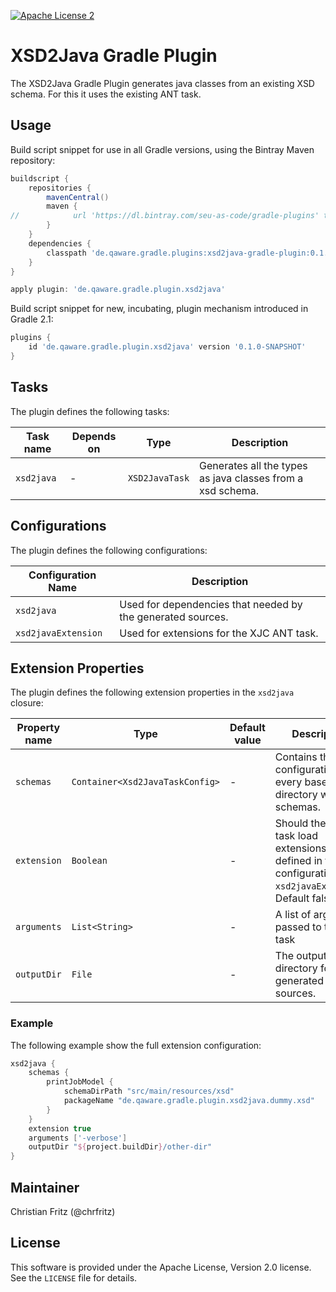 [![Apache License 2](http://img.shields.io/badge/license-ASF2-blue.svg)](https://github.com/seu-as-code/seu-as-code.plugins/blob/master/LICENSE)

# XSD2Java Gradle Plugin

The XSD2Java Gradle Plugin generates java classes from an existing XSD schema. For this it uses the existing ANT task.

## Usage

Build script snippet for use in all Gradle versions, using the Bintray Maven repository:
```groovy
buildscript {
    repositories {
        mavenCentral()
        maven {
//            url 'https://dl.bintray.com/seu-as-code/gradle-plugins' tbd
        }
    }
    dependencies {
        classpath 'de.qaware.gradle.plugins:xsd2java-gradle-plugin:0.1.0-SNAPSHOT'
    }
}

apply plugin: 'de.qaware.gradle.plugin.xsd2java'
```

Build script snippet for new, incubating, plugin mechanism introduced in Gradle 2.1:
```groovy
plugins {
    id 'de.qaware.gradle.plugin.xsd2java' version '0.1.0-SNAPSHOT'
}
```
## Tasks

The plugin defines the following tasks:

Task name | Depends on | Type | Description
--------- | ---------- | ---- | ---
`xsd2java`| -          | `XSD2JavaTask` | Generates all the types as java classes from a xsd schema.

## Configurations

The plugin defines the following configurations:

Configuration Name  | Description
------------------- | ---
`xsd2java`          | Used for dependencies that needed by the generated sources.
`xsd2javaExtension` | Used for extensions for the XJC ANT task.

## Extension Properties

The plugin defines the following extension properties in the `xsd2java` closure:

Property name | Type   | Default value | Description
------------- | ------ | - | ---
`schemas`     | `Container<Xsd2JavaTaskConfig>` | - | Contains the configurations for every base directory with schemas.
`extension`   | `Boolean` | - | Should the ant task load extensions defined in the configuration `xsd2javaExtension`. Default false
`arguments`   | `List<String>` | - | A list of arguments passed to the ant task
`outputDir`   | `File` | - | The output directory for the generated sources.

### Example

The following example show the full extension configuration:
```groovy
xsd2java {
    schemas {
        printJobModel {
            schemaDirPath "src/main/resources/xsd"
            packageName "de.qaware.gradle.plugin.xsd2java.dummy.xsd"
        }
    }
    extension true
    arguments ['-verbose']
    outputDir "${project.buildDir}/other-dir"
}
```

## Maintainer

Christian Fritz (@chrfritz)

## License

This software is provided under the Apache License, Version 2.0 license. See the `LICENSE` file for details.
